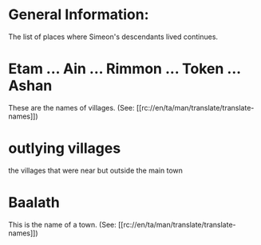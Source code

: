 # General Information:

The list of places where Simeon's descendants lived continues.

# Etam ... Ain ... Rimmon ... Token ... Ashan

These are the names of villages. (See: [[rc://en/ta/man/translate/translate-names]])

# outlying villages

the villages that were near but outside the main town

# Baalath

This is the name of a town. (See: [[rc://en/ta/man/translate/translate-names]])